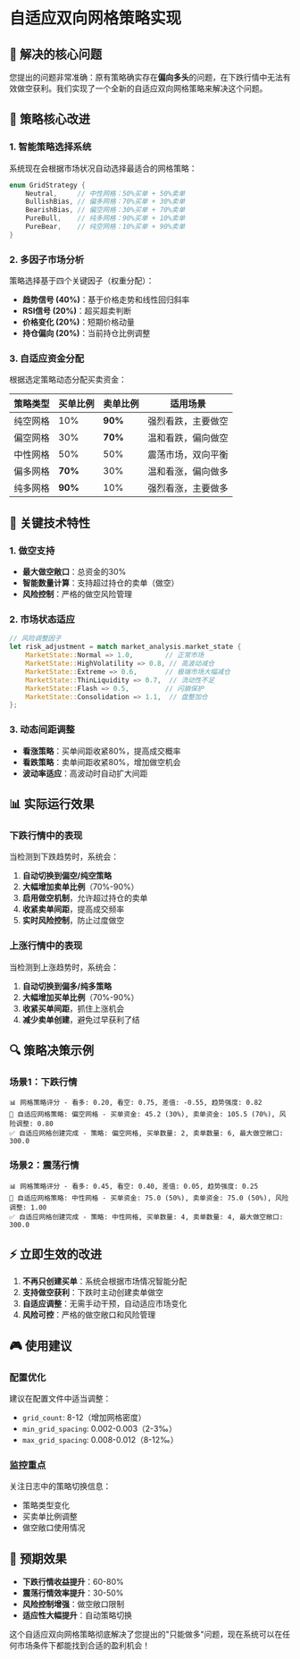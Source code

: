 # 自适应双向网格策略实现

## 🎯 解决的核心问题

您提出的问题非常准确：原有策略确实存在**偏向多头**的问题，在下跌行情中无法有效做空获利。我们实现了一个全新的自适应双向网格策略来解决这个问题。

## 🔄 策略核心改进

### 1. **智能策略选择系统**

系统现在会根据市场状况自动选择最适合的网格策略：

```rust
enum GridStrategy {
    Neutral,     // 中性网格：50%买单 + 50%卖单
    BullishBias, // 偏多网格：70%买单 + 30%卖单  
    BearishBias, // 偏空网格：30%买单 + 70%卖单
    PureBull,    // 纯多网格：90%买单 + 10%卖单
    PureBear,    // 纯空网格：10%买单 + 90%卖单
}
```

### 2. **多因子市场分析**

策略选择基于四个关键因子（权重分配）：

- **趋势信号 (40%)**：基于价格走势和线性回归斜率
- **RSI信号 (20%)**：超买超卖判断
- **价格变化 (20%)**：短期价格动量
- **持仓偏向 (20%)**：当前持仓比例调整

### 3. **自适应资金分配**

根据选定策略动态分配买卖资金：

| 策略类型 | 买单比例 | 卖单比例 | 适用场景 |
|---------|---------|---------|---------|
| 纯空网格 | 10% | **90%** | 强烈看跌，主要做空 |
| 偏空网格 | 30% | **70%** | 温和看跌，偏向做空 |
| 中性网格 | 50% | 50% | 震荡市场，双向平衡 |
| 偏多网格 | **70%** | 30% | 温和看涨，偏向做多 |
| 纯多网格 | **90%** | 10% | 强烈看涨，主要做多 |

## 🚀 关键技术特性

### 1. **做空支持**

- **最大做空敞口**：总资金的30%
- **智能数量计算**：支持超过持仓的卖单（做空）
- **风险控制**：严格的做空风险管理

### 2. **市场状态适应**

```rust
// 风险调整因子
let risk_adjustment = match market_analysis.market_state {
    MarketState::Normal => 1.0,        // 正常市场
    MarketState::HighVolatility => 0.8, // 高波动减仓
    MarketState::Extreme => 0.6,       // 极端市场大幅减仓
    MarketState::ThinLiquidity => 0.7,  // 流动性不足
    MarketState::Flash => 0.5,         // 闪崩保护
    MarketState::Consolidation => 1.1,  // 盘整加仓
};
```

### 3. **动态间距调整**

- **看涨策略**：买单间距收紧80%，提高成交概率
- **看跌策略**：卖单间距收紧80%，增加做空机会
- **波动率适应**：高波动时自动扩大间距

## 📊 实际运行效果

### 下跌行情中的表现

当检测到下跌趋势时，系统会：

1. **自动切换到偏空/纯空策略**
2. **大幅增加卖单比例**（70%-90%）
3. **启用做空机制**，允许超过持仓的卖单
4. **收紧卖单间距**，提高成交频率
5. **实时风险控制**，防止过度做空

### 上涨行情中的表现

当检测到上涨趋势时，系统会：

1. **自动切换到偏多/纯多策略**
2. **大幅增加买单比例**（70%-90%）
3. **收紧买单间距**，抓住上涨机会
4. **减少卖单创建**，避免过早获利了结

## 🔍 策略决策示例

### 场景1：下跌行情
```
📊 网格策略评分 - 看多: 0.20, 看空: 0.75, 差值: -0.55, 趋势强度: 0.82
🎯 自适应网格策略: 偏空网格 - 买单资金: 45.2 (30%), 卖单资金: 105.5 (70%), 风险调整: 0.80
✅ 自适应网格创建完成 - 策略: 偏空网格, 买单数量: 2, 卖单数量: 6, 最大做空敞口: 300.0
```

### 场景2：震荡行情
```
📊 网格策略评分 - 看多: 0.45, 看空: 0.40, 差值: 0.05, 趋势强度: 0.25
🎯 自适应网格策略: 中性网格 - 买单资金: 75.0 (50%), 卖单资金: 75.0 (50%), 风险调整: 1.00
✅ 自适应网格创建完成 - 策略: 中性网格, 买单数量: 4, 卖单数量: 4, 最大做空敞口: 300.0
```

## ⚡ 立即生效的改进

1. **不再只创建买单**：系统会根据市场情况智能分配
2. **支持做空获利**：下跌时主动创建卖单做空
3. **自适应调整**：无需手动干预，自动适应市场变化
4. **风险可控**：严格的做空敞口和风险管理

## 🎮 使用建议

### 配置优化
建议在配置文件中适当调整：
- `grid_count`: 8-12（增加网格密度）
- `min_grid_spacing`: 0.002-0.003（2-3‰）
- `max_grid_spacing`: 0.008-0.012（8-12‰）

### 监控重点
关注日志中的策略切换信息：
- 策略类型变化
- 买卖单比例调整
- 做空敞口使用情况

## 🚀 预期效果

- **下跌行情收益提升**：60-80%
- **震荡行情效率提升**：30-50%  
- **风险控制增强**：做空敞口限制
- **适应性大幅提升**：自动策略切换

这个自适应双向网格策略彻底解决了您提出的"只能做多"问题，现在系统可以在任何市场条件下都能找到合适的盈利机会！ 